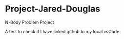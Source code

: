 # Project-Jared-Douglas
N-Body Problem Project

A test to check if I have linked github to my local vsCode
